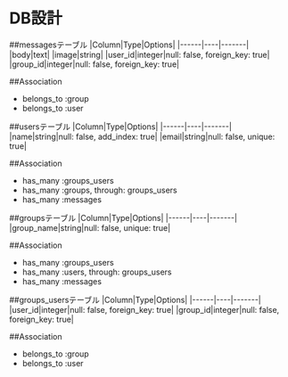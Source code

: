 # DB設計

##messagesテーブル
|Column|Type|Options|
|------|----|-------|
|body|text|	
|image|string|
|user_id|integer|null: false, foreign_key: true|
|group_id|integer|null: false, foreign_key: true|

##Association
- belongs_to :group
- belongs_to :user

##usersテーブル
|Column|Type|Options|
|------|----|-------|
|name|string|null: false, add_index: true|
|email|string|null: false, unique: true|

##Association
- has_many :groups_users
- has_many :groups, through: groups_users
- has_many :messages

##groupsテーブル
|Column|Type|Options|
|------|----|-------|
|group_name|string|null: false, unique: true|

##Association
- has_many :groups_users
- has_many :users, through: groups_users
- has_many :messages

##groups_usersテーブル
|Column|Type|Options|
|------|----|-------|
|user_id|integer|null: false, foreign_key: true|
|group_id|integer|null: false, foreign_key: true|

##Association
- belongs_to :group
- belongs_to :user

